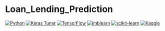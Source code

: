 # Loan_Lending_Prediction


[![Python](https://img.shields.io/badge/-Python-3776AB?logo=python&logoColor=white)](https://www.python.org/)
[![Keras Tuner](https://img.shields.io/badge/-Keras%20Tuner-FF6F00?logo=keras&logoColor=white)](https://keras-team.github.io/keras-tuner/)
[![TensorFlow](https://img.shields.io/badge/-TensorFlow-FF6F00?logo=tensorflow&logoColor=white)](https://www.tensorflow.org/)
[![imblearn](https://img.shields.io/badge/-imblearn-F1C40F)](https://imbalanced-learn.org/stable/)
[![scikit-learn](https://img.shields.io/badge/-scikit--learn-F7931E?logo=scikit-learn&logoColor=white)](https://scikit-learn.org/stable/)
[![Kaggle](https://img.shields.io/badge/-Kaggle-blue?logo=kaggle)](https://www.kaggle.com/)
